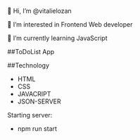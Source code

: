 👋 Hi, I’m @vitalielozan

👀 I’m interested in Frontend Web developer

🌱 I’m currently learning JavaScript

##ToDoList App

##Technology

- HTML
- CSS
- JAVACRIPT
- JSON-SERVER

Starting server:

- npm run start
